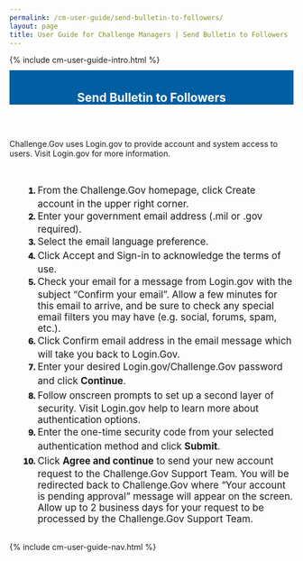 ```yaml
---
permalink: /cm-user-guide/send-bulletin-to-followers/
layout: page
title: User Guide for Challenge Managers | Send Bulletin to Followers
---
```

<div class="row">
  <div class="col-sm-12">{% include cm-user-guide-intro.html %}</div>
</div>
<div class="row" style="padding-top: 10px; padding-bottom: 30px;">
  <div class="col-sm-12" style="padding-top: 6px; background-color: #005ea2; color: #ffffff; text-align: center;">
    <h2>Send Bulletin to Followers</h2>
  </div>
</div>
<div class="row">
  <div class="col-sm-7">
    <p>Challenge.Gov uses Login.gov to provide account and system access to users. Visit Login.gov for more information.</p><br>
    <ol style="padding-left: 50px;">
      <li style="font-weight:900;"><span style="font-size: 1.06rem; line-height: 1.5; font-weight: 400;">From the Challenge.Gov homepage, click Create account in the upper right corner.</span></li>
      <li style="font-weight:900;"><span style="font-size: 1.06rem; line-height: 1.5; font-weight: 400;">Enter your government email address (.mil or .gov required).</span></li>
      <li style="font-weight:900;"><span style="font-size: 1.06rem; line-height: 1.5; font-weight: 400;">Select the email language preference.</span></li>
      <li style="font-weight:900;"><span style="font-size: 1.06rem; line-height: 1.5; font-weight: 400;">Click Accept and Sign-in to acknowledge the terms of use.</span></li>
      <li style="font-weight:900;"><span style="font-size: 1.06rem; line-height: 1.5; font-weight: 400;">Check your email for a message from Login.gov with the subject “Confirm your email”. Allow a few minutes for this email to arrive, and be sure to check any special email filters you may have (e.g. social, forums, spam, etc.).
</span></li>
      <li style="font-weight:900;"><span style="font-size: 1.06rem; line-height: 1.5; font-weight: 400;">Click Confirm email address in the email message which will take you back to Login.Gov.</span></li>
      <li style="font-weight:900;"><span style="font-size: 1.06rem; line-height: 1.5; font-weight: 400;">Enter your desired Login.gov/Challenge.Gov password and click <b>Continue</b>.</span></li>
      <li style="font-weight:900;"><span style="font-size: 1.06rem; line-height: 1.5; font-weight: 400;">Follow onscreen prompts to set up a second layer of security. Visit Login.gov help to learn more about authentication options.</span></li>
       <li style="font-weight:900;"><span style="font-size: 1.06rem; line-height: 1.5; font-weight: 400;">Enter the one-time security code from your selected authentication method and click <b>Submit</b>.</span></li>
      <li style="font-weight:900;"><span style="font-size: 1.06rem; line-height: 1.5; font-weight: 400;">Click <b>Agree and continue</b> to send your new account request to the Challenge.Gov Support Team. You will be redirected back to Challenge.Gov where “Your account is pending approval” message will appear on the screen. Allow up to 2 business days for your request to be processed by the Challenge.Gov Support Team.</span></li>
    </ol>
</div>
  <div class="col-sm-1">&nbsp;</div>
  <div class="col-sm-4"> {% include cm-user-guide-nav.html %} </div>
</div>

